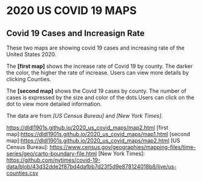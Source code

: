 # 2020 US COVID 19 MAPS
## Covid 19 Cases and Increasign Rate

These two maps are showing covid 19 cases and increasing rate of the United States 2020.

The **[first map]** shows the increase rate of Covid 19 by county. The darker the color, the higher the rate of increase. Users can view more details by clicking Counties.

The **[second map]** shows the Covid 19 cases by county. The number of cases is expressed by the size and color of the dots.Users can click on the dot to view more detailed information.

The data are from *[US Census Bureau]* and *[New York Times]*.


https://dldl1901s.github.io/2020_us_covid_maps/map2.html
[first map]:https://dldl1901s.github.io/2020_us_covid_maps/map1.html
[second map]:https://dldl1901s.github.io/2020_us_covid_maps/map2.html
[US Census Bureau]: https://www.census.gov/geographies/mapping-files/time-series/geo/carto-boundary-file.html
[New York Times]: https://github.com/nytimes/covid-19-data/blob/43d32dde2f87bd4dafbb7d23f5d9e878124018b8/live/us-counties.csv
